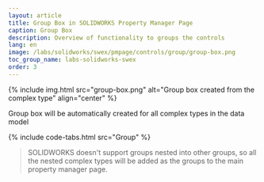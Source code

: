 ```yaml
---
layout: article
title: Group Box in SOLIDWORKS Property Manager Page
caption: Group Box
description: Overview of functionality to groups the controls
lang: en
image: /labs/solidworks/swex/pmpage/controls/group/group-box.png
toc_group_name: labs-solidworks-swex
order: 3
---
```

{% include img.html src="group-box.png" alt="Group box created from the complex type" align="center" %}

Group box will be automatically created for all complex types in the data model

{% include code-tabs.html src="Group" %}

> SOLIDWORKS doesn't support groups nested into other groups, so all the nested complex types will be added as the groups to the main property manager page.
